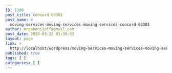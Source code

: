 ```yaml
---
ID: 1306
post_title: Concord 03301
post_name: >
  moving-services-moving-services-moving-services-concord-03301
author: mrgabonijeff@gmail.com
post_date: 2018-03-28 01:36:32
layout: page
link: >
  http://localhost/wordpress/moving-services-moving-services-moving-services-concord-03301/
published: true
tags: [ ]
categories: [ ]
---
```

